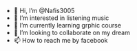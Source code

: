 - 👋 Hi, I’m @Nafis3005
- 👀 I’m interested in listening music
- 🌱 I’m currently learning grphic course
- 💞️ I’m looking to collaborate on my dream
- 📫 How to reach me by facebook

<!---
Nafis3005/Nafis3005 is a ✨ special ✨ repository because its `README.md` (this file) appears on your GitHub profile.
You can click the Preview link to take a look at your changes.
--->
